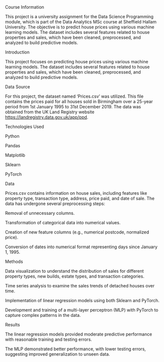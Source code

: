 Course Information 

 This project is a university assignment for the Data Science Programming module, which is part of the Data Analytics MSc course at Sheffield Hallam University. The objective is to predict house prices using various machine learning models. The dataset includes several features related to house properties and sales, which have been cleaned, preprocessed, and analyzed to build predictive models. 

  

Introduction 

This project focuses on predicting house prices using various machine learning models. The dataset includes several features related to house properties and sales, which have been cleaned, preprocessed, and analyzed to build predictive models. 

  

Data Source 

For this project, the dataset named ‘Prices.csv’ was utilized. This file contains the prices paid for all houses sold in Birmingham over a 25-year period from 1st January 1995 to 31st December 2019. The data was obtained from the UK Land Registry website https://landregistry.data.gov.uk/app/ppd. 

  

Technologies Used 

Python 

Pandas 

Matplotlib 

Sklearn 

PyTorch 

 

Data 

Prices.csv contains information on house sales, including features like property type, transaction type, address, price paid, and date of sale. The data has undergone several preprocessing steps: 

  

Removal of unnecessary columns. 

Transformation of categorical data into numerical values. 

Creation of new feature columns (e.g., numerical postcode, normalized price). 

Conversion of dates into numerical format representing days since January 1, 1995. 

  

Methods 

Data visualization to understand the distribution of sales for different property types, new builds, estate types, and transaction categories. 

Time series analysis to examine the sales trends of detached houses over time. 

Implementation of linear regression models using both Sklearn and PyTorch. 

Development and training of a multi-layer perceptron (MLP) with PyTorch to capture complex patterns in the data. 

  

Results 

The linear regression models provided moderate predictive performance with reasonable training and testing errors. 

The MLP demonstrated better performance, with lower testing errors, suggesting improved generalization to unseen data. 

 

